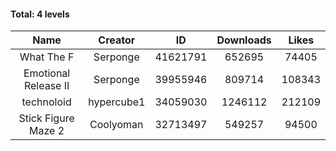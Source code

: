 #### Total: 4 levels

| Name | Creator | ID | Downloads | Likes |
|:---:|:---:|:---:|:---:|:---:|
| What The F | Serponge | 41621791 | 652695 | 74405
| Emotional Release II | Serponge | 39955946 | 809714 | 108343
| technoloid | hypercube1 | 34059030 | 1246112 | 212109
| Stick Figure Maze 2 | Coolyoman | 32713497 | 549257 | 94500

